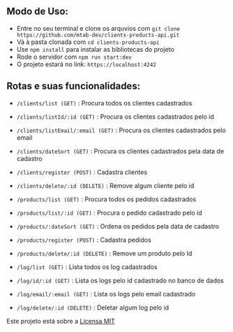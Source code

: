 ## Modo de Uso:
- Entre no seu terminal e clone os arquvios com ```git clone https://github.com/mtab-dev/clients-products-api.git```
- Vá à pasta clonada com ```cd clients-products-api```
- Use ```npm install``` para instalar as bibliotecas do projeto
- Rode o servidor com ```npm run start:dev```
- O projeto estará no link: ```https://localhost:4242```
  
## Rotas e suas funcionalidades:
- ```/clients/list (GET)``` : Procura todos os clientes cadastrados
- ```/clients/listId/:id (GET)``` : Procura os clientes cadastrados pelo id
- ```/clients/listEmail/:email (GET)``` : Procura os clientes cadastrados pelo email
- ```/clients/dateSort (GET)``` : Procura os clientes cadastrados pela data de cadastro
- ```/clients/register (POST)``` : Cadastra clientes
- ```/clients/delete/:id (DELETE)``` : Remove algum cliente pelo id
  
- ```/products/list (GET)``` : Procura todos os pedidos cadastrados
- ```/products/list/:id (GET)``` : Procura o pedido cadastrado pelo id
- ```/products/:dateSort (GET)``` : Ordena os pedidos pela data de cadastro
- ```/products/register (POST)``` : Cadastra pedidos
- ```/products/delete/:id (DELETE)``` : Remove um produto pelo Id
  
- ```/log/list (GET)``` : Lista todos os log cadastrados
- ```/log/id/:id (GET)``` : Lista os logs pelo id cadastrado no banco de dados
- ```/log/email/:email (GET)``` : Lista os logs pelo email cadastrado
- ```/log/delete/:id (DELETE)``` : Deletar algum log pelo id

Este projeto está sobre a [Licensa MIT](./LICENSE)
